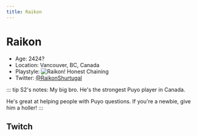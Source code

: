 ```yaml
---
title: Raikon
---
```

# Raikon
* Age: 2424?
* Location: Vancouver, BC, Canada
* Playstyle: ![Raikon!](https://static-cdn.jtvnw.net/emoticons/v1/687812/1.0) Honest Chaining
* Twitter: [@RaikonShurtugal](https://twitter.com/raikonshurtugal)

::: tip S2's notes:
My big bro. He's the strongest Puyo player in Canada.

He's great at helping people with Puyo questions. If you're a newbie, give him a holler!
:::

## Twitch
<Twitch :id="'raikonshurtugal'" />